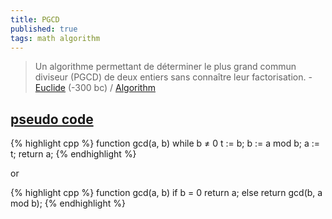 ```yaml
---
title: PGCD
published: true
tags: math algorithm
---
```

> Un algorithme permettant de déterminer le plus grand commun diviseur (PGCD) de deux entiers sans connaître leur factorisation. - [Euclide](https://fr.wikipedia.org/wiki/Euclide) (-300 bc) / [Algorithm](https://fr.wikipedia.org/wiki/Algorithme_d%27Euclide)

## [pseudo code](https://en.wikipedia.org/wiki/Euclidean_algorithm)

{% highlight cpp %}
function gcd(a, b)
    while b ≠ 0
       t := b; 
       b := a mod b; 
       a := t; 
    return a;
{% endhighlight %}

or

{% highlight cpp %}
function gcd(a, b)
    if b = 0
       return a; 
    else
       return gcd(b, a mod b);
{% endhighlight %}
